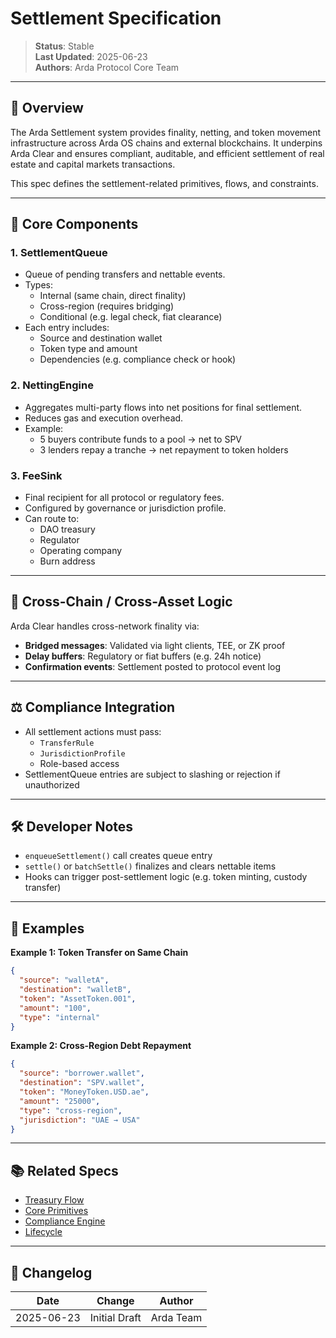 # Settlement Specification

> **Status**: Stable  
> **Last Updated**: 2025-06-23  
> **Authors**: Arda Protocol Core Team

---

## 🧭 Overview

The Arda Settlement system provides finality, netting, and token movement infrastructure across Arda OS chains and external blockchains. It underpins Arda Clear and ensures compliant, auditable, and efficient settlement of real estate and capital markets transactions.

This spec defines the settlement-related primitives, flows, and constraints.

---

## 🧱 Core Components

### 1. **SettlementQueue**
- Queue of pending transfers and nettable events.
- Types:
  - Internal (same chain, direct finality)
  - Cross-region (requires bridging)
  - Conditional (e.g. legal check, fiat clearance)
- Each entry includes:
  - Source and destination wallet
  - Token type and amount
  - Dependencies (e.g. compliance check or hook)

### 2. **NettingEngine**
- Aggregates multi-party flows into net positions for final settlement.
- Reduces gas and execution overhead.
- Example:
  - 5 buyers contribute funds to a pool → net to SPV
  - 3 lenders repay a tranche → net repayment to token holders

### 3. **FeeSink**
- Final recipient for all protocol or regulatory fees.
- Configured by governance or jurisdiction profile.
- Can route to:
  - DAO treasury
  - Regulator
  - Operating company
  - Burn address

---

## 🔁 Cross-Chain / Cross-Asset Logic

Arda Clear handles cross-network finality via:

- **Bridged messages**: Validated via light clients, TEE, or ZK proof
- **Delay buffers**: Regulatory or fiat buffers (e.g. 24h notice)
- **Confirmation events**: Settlement posted to protocol event log

---

## ⚖️ Compliance Integration

- All settlement actions must pass:
  - `TransferRule`
  - `JurisdictionProfile`
  - Role-based access
- SettlementQueue entries are subject to slashing or rejection if unauthorized

---

## 🛠️ Developer Notes

- `enqueueSettlement()` call creates queue entry
- `settle()` or `batchSettle()` finalizes and clears nettable items
- Hooks can trigger post-settlement logic (e.g. token minting, custody transfer)

---

## 🧪 Examples

**Example 1: Token Transfer on Same Chain**
```json
{
  "source": "walletA",
  "destination": "walletB",
  "token": "AssetToken.001",
  "amount": "100",
  "type": "internal"
}
```

**Example 2: Cross-Region Debt Repayment**
```json
{
  "source": "borrower.wallet",
  "destination": "SPV.wallet",
  "token": "MoneyToken.USD.ae",
  "amount": "25000",
  "type": "cross-region",
  "jurisdiction": "UAE → USA"
}
```

---

## 📚 Related Specs

- [Treasury Flow](treasury-flow.md)
- [Core Primitives](core-primitives.md)
- [Compliance Engine](compliance-engine.md)
- [Lifecycle](lifecycle.md)

---

## 🧭 Changelog

| Date       | Change           | Author       |
|------------|------------------|--------------|
| 2025-06-23 | Initial Draft    | Arda Team    |
